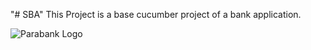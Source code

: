 "# SBA" 
This Project is a base cucumber project of a bank application.

![Parabank Logo](C:\Users\saltu\Documents\SBA\images\ParaBank.jpg)
